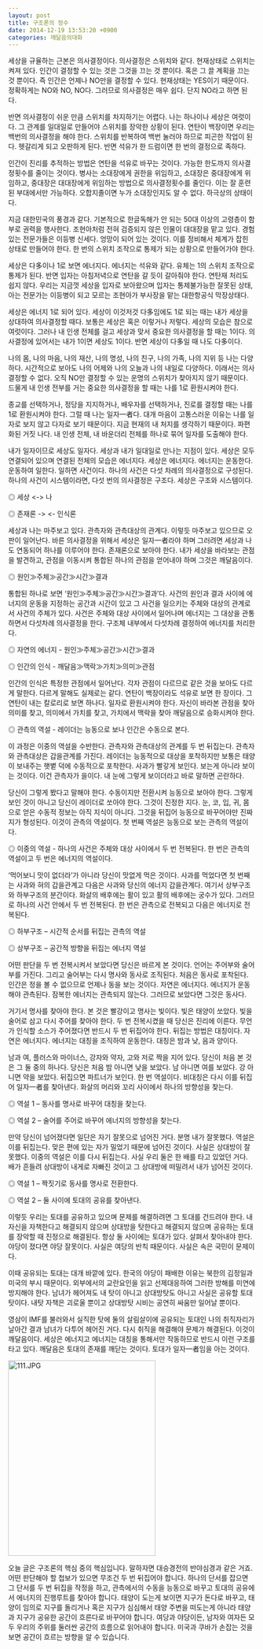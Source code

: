 ```yaml
---
layout: post
title: 구조론의 정수
date: 2014-12-19 13:53:20 +0900
categories: 깨달음의대화
---
```

세상을 규율하는 근본은 의사결정이다. 의사결정은 스위치와 같다. 현재상태로 스위치는 켜져 있다. 인간이 결정할 수 있는 것은 그것을 끄는 것 뿐이다. 혹은 그 끌 계획을 끄는 것 뿐이다. 즉 인간은 언제나 NO만을 결정할 수 있다. 현재상태는 YES이기 때문이다. 정확하게는 NO와 NO, NO다. 그러므로 의사결정은 매우 쉽다. 단지 NO라고 하면 된다. 

  


반면 의사결정이 쉬운 만큼 스위치를 차지하기는 어렵다. 나는 하나이나 세상은 여럿이다. 그 관계를 일대일로 만들어야 스위치를 장악한 상황이 된다. 연탄이 백장이면 우리는 백번의 의사결정을 해야 한다. 스위치를 반복하여 백번 눌러야 하므로 피곤한 작업이 된다. 헷갈리게 되고 오판하게 된다. 반면 석유가 한 드럼이면 한 번의 결정으로 족하다. 

  


인간이 진리를 추적하는 방법은 연탄을 석유로 바꾸는 것이다. 가능한 한도까지 의사결정횟수를 줄이는 것이다. 병사는 소대장에게 권한을 위임하고, 소대장은 중대장에게 위임하고, 중대장은 대대장에게 위임하는 방법으로 의사결정횟수를 줄인다. 이는 잘 훈련된 부대에서만 가능하다. 오합지졸이면 누가 소대장인지도 알 수 없다. 하극상의 상태이다.

  


지금 대한민국의 풍경과 같다. 기본적으로 한글독해가 안 되는 50대 이상의 고령층이 함부로 권력을 행사한다. 조현아처럼 전혀 검증되지 않은 인물이 대대장을 맡고 있다. 경험있는 전문가들은 이등병 신세다. 엉망이 되어 있는 것이다. 이를 정비해서 체계가 잡힌 상태로 만들어야 한다. 한 번의 스위치 조작으로 통제가 되는 상황으로 만들어가야 한다.

  


세상은 다多이나 1로 보면 에너지다. 에너지는 석유와 같다. 유체는 1의 스위치 조작으로 통제가 된다. 반면 입자는 아침저녁으로 연탄을 갈 듯이 갈아줘야 한다. 연탄재 처리도 쉽지 않다. 우리는 지금껏 세상을 입자로 보아왔으며 입자는 통제불가능한 잘못된 상태, 아는 전문가는 이등병이 되고 모르는 조현아가 부사장을 맡는 대한항공식 막장상태다. 

  


세상은 에너지 1로 되어 있다. 세상이 이것저것 다多임에도 1로 되는 때는 내가 세상을 상대하여 의사결정할 때다. 보통은 세상은 혹은 이렇거나 저렇다. 세상의 모습은 참으로 여럿이다. 그러나 내 인생 전체를 걸고 세상과 맞서 중요한 의사결정을 할 때는 1이다. 의사결정에 있어서는 내가 1이면 세상도 1이다. 반면 세상이 다多일 때 나도 다多이다. 

  


나의 몸, 나의 마음, 나의 재산, 나의 명성, 나의 친구, 나의 가족, 나의 지위 등 나는 다양하다. 시간적으로 보아도 나의 어제와 나의 오늘과 나의 내일로 다양하다. 이래서는 의사결정할 수 없다. 오직 NO만 결정할 수 있는 운명의 스위치가 찾아지지 않기 때문이다. 드물게 내 인생 전부를 거는 중요한 의사결정을 할 때는 나를 1로 환원시켜야 한다. 

  


종교를 선택하거나, 정당을 지지하거나, 배우자를 선택하거나, 진로를 결정할 때는 나를 1로 환원시켜야 한다. 그럴 때 나는 일자一者다. 대개 마음이 고통스러운 이유는 나를 일자로 보지 않고 다자로 보기 때문이다. 지금 현재의 내 처지를 생각하기 때문이다. 파편화된 거짓 나다. 내 인생 전체, 내 바운더리 전체를 하나로 묶어 일자를 도출해야 한다.

  


내가 일자이므로 세상도 일자다. 세상과 내가 일대일로 만나는 지점이 있다. 세상은 모두 연결되어 있으며 연결된 전체의 모습은 에너지다. 세상은 에너지다. 에너지는 운동한다. 운동하여 일한다. 일하면 사건이다. 하나의 사건은 다섯 차례의 의사결정으로 구성된다. 하나의 사건이 시스템이라면, 다섯 번의 의사결정은 구조다. 세상은 구조와 시스템이다. 

  


◎ 세상 <-> 나  
      
◎ 존재론 -> <- 인식론   


  


세상과 나는 마주보고 있다. 관측자와 관측대상의 관계다. 이렇듯 마주보고 있으므로 오판이 일어난다. 바른 의사결정을 위해서 세상은 일자一者라야 하며 그러려면 세상과 나도 연동되어 하나를 이루어야 한다. 존재론으로 보아야 한다. 내가 세상을 바라보는 관점을 발견하고, 관점을 이동시켜 통합된 하나의 관점을 얻어내야 하며 그것은 깨달음이다. 

  


◎ 원인≫주체≫공간≫시간≫결과 

  


통합된 하나로 보면 ‘원인≫주체≫공간≫시간≫결과’다. 사건의 원인과 결과 사이에 에너지의 운동을 지정하는 공간과 시간이 있고 그 사건을 일으키는 주체와 대상의 관계로서 사건의 주체가 있다. 사건은 주체와 대상 사이에서 일어나며 에너지는 그 대상을 관통하면서 다섯차례 의사결정을 한다. 구조체 내부에서 다섯차례 결정하여 에너지를 처리한다.

  


◎ 자연의 에너지 - 원인≫주체≫공간≫시간≫결과  
      
◎ 인간의 인식 - 깨달음≫맥락≫가치≫의미≫관점

  


인간의 인식은 특정한 관점에서 일어난다. 각자 관점이 다르므로 같은 것을 보아도 다르게 말한다. 다르게 말해도 실제로는 같다. 연탄이 백장이라도 석유로 보면 한 장이다. 그 연탄이 내는 칼로리로 보면 하나다. 일자로 환원시켜야 한다. 자신이 바라본 관점을 찾아 의미를 찾고, 의미에서 가치를 찾고, 가치에서 맥락을 찾아 깨달음으로 승화시켜야 한다. 

  


◎ 관측의 역설 - 레이더는 능동으로 보나 인간은 수동으로 본다. 

  


이 과정은 이중의 역설을 수반한다. 관측자와 관측대상의 관계를 두 번 뒤집는다. 관측자와 관측대상은 갑을관계를 가진다. 레이더는 능동적으로 대상을 포착하지만 보통은 태양이 보내주는 햇볕 덕에 수동적으로 포착한다. 사과가 빨갛게 보인다. 보는게 아니라 보이는 것이다. 이건 관측자가 을이다. 내 눈에 그렇게 보이더라고 바로 말하면 곤란하다. 

  


당신이 그렇게 봤다고 말해야 한다. 수동이지만 전환시켜 능동으로 보아야 한다. 그렇게 보인 것이 아니고 당신이 레이더로 쏘아야 한다. 그것이 진정한 지다. 눈, 코, 입, 귀, 몸으로 얻은 수동적 정보는 아직 지식이 아니다. 그것을 뒤집어 능동으로 바꾸어야만 진짜 지가 형성된다. 이것이 관측의 역설이다. 첫 번째 역설은 능동으로 보는 관측의 역설이다.

  


◎ 이중의 역설 - 하나의 사건은 주체와 대상 사이에서 두 번 전복된다. 한 번은 관측의 역설이고 두 번은 에너지의 역설이다. 

  


‘먹어보니 맛이 없더라’가 아니라 당신이 맛없게 먹은 것이다. 사과를 먹었다면 첫 번째는 사과와 혀의 갑을관계고 다음은 사과와 당신의 에너지 갑을관계다. 여기서 상부구조와 하부구조의 분간이다. 화살의 배후에는 활이 있고 활의 배후에는 궁수가 있다. 그러므로 하나의 사건 안에서 두 번 전복된다. 한 번은 관측으로 전복되고 다음은 에너지로 전복된다.

  


◎ 하부구조 – 시간적 순서를 뒤집는 관측의 역설  
      
◎ 상부구조 – 공간적 방향을 뒤집는 에너지 역설

  


어떤 판단을 두 번 전복시켜서 보았다면 당신은 바르게 본 것이다. 언어는 주어부와 술어부를 가진다. 그리고 술어부는 다시 명사와 동사로 조직된다. 처음은 동사로 포착된다. 인간은 정을 볼 수 없으므로 언제나 동을 보는 것이다. 자연은 에너지다. 에너지가 운동해야 관측된다. 잠복한 에너지는 관측되지 않는다. 그러므로 보았다면 그것은 동사다. 

  


거기서 명사를 찾아야 한다. 본 것은 빨강이고 명사는 빛이다. 빛은 태양이 쏘았다. 빛을 술어로 삼고 다시 주어를 찾아야 한다. 두 번 전복시켰을 때 당신은 진리에 이른다. 무언가 인식할 소스가 주어졌다면 반드시 두 번 뒤집어야 한다. 뒤집는 방법은 대칭이다. 자연은 에너지다. 에너지는 대칭을 조직하여 운동한다. 대칭은 밤과 낮, 음과 양이다. 

  


남과 여, 플러스와 마이너스, 강자와 약자, 고와 저로 짝을 지어 있다. 당신이 처음 본 것은 그 둘 중의 하나다. 당신은 처음 밤 아니면 낮을 보았다. 남 아니면 여를 보았다. 강 아니면 약을 보았다. 뒤집으면 파트너가 보인다. 한 번 역설이다. 비대칭은 다시 이를 뒤집어 일자一者를 찾아낸다. 화살의 머리와 꼬리 사이에서 하나의 방향성을 찾는다. 

  


◎ 역설 1 – 동사를 명사로 바꾸어 대칭을 찾는다.  
      
◎ 역설 2 – 술어를 주어로 바꾸어 에너지의 방향성을 찾는다. 

  


만약 당신이 넘어졌다면 일단은 자기 잘못으로 넘어진 거다. 분명 내가 잘못했다. 역설은 이를 뒤집는다. 맞은 편에 있는 자가 밀었기 때문에 넘어진 것이다. 사실은 상대방이 잘못했다. 이중의 역설은 이를 다시 뒤집는다. 사실 우리 둘은 한 배를 타고 있었던 거다. 배가 흔들려 상대방이 내게로 자빠진 것이고 그 상대방에 떠밀려서 내가 넘어진 것이다. 

  


  
      
◎ 역설 1 – 짝짓기로 동사를 명사로 전환한다.

◎ 역설 2 – 둘 사이에 토대의 공유를 찾아낸다. 

  


이렇듯 우리는 토대를 공유하고 있으며 문제를 해결하려면 그 토대를 건드려야 한다. 내 자신을 자책한다고 해결되지 않으며 상대방을 탓한다고 해결되지 않으며 공유하는 토대를 장악할 때 진정으로 해결된다. 항상 둘 사이에는 토대가 있다. 살펴서 찾아내야 한다. 야당이 졌다면 야당 잘못이다. 사실은 여당의 반칙 때문이다. 사실은 속은 국민이 문제이다. 

  


이때 공유되는 토대는 대개 바깥에 있다. 한국의 야당이 패배한 이유는 북한의 김정일과 미국의 부시 때문이다. 외부에서의 교란요인을 읽고 선제대응하여 그러한 방해를 미연에 방지해야 한다. 남녀가 헤어져도 내 탓이 아니고 상대방탓도 아니고 사실은 공유할 토대 탓이다. 내탓 자책은 괴로울 뿐이고 상대방탓 시비는 공연히 싸움만 일어날 뿐이다. 

  


영삼이 IMF를 불러와서 실직한 탓에 둘의 살림살이에 공유되는 토대인 나의 취직자리가 날아간 결과 남녀가 다투어 헤어진 거다. 다시 취직을 해결해야 문제가 해결된다. 이것이 깨달음이다. 세상은 에너지고 에너지는 대칭을 통해서만 작동하므로 반드시 이런 구조를 타고 있다. 깨달음은 토대의 존재를 깨닫는 것이다. 토대가 일자一者임을 아는 것이다. 

  



 <img src="assets/attach/images/198/609/547/111.JPG" alt="111.JPG" width="300" height="397" /> 

  


오늘 글은 구조론의 핵심 중의 핵심입니다. 말하자면 대승경전의 반야심경과 같은 거죠. 어떤 판단해야 할 첩보가 있으면 무조건 두 번 뒤집어야 합니다. 하나의 단서를 잡으면 그 단서를 두 번 뒤집을 작정을 하고, 관측에서의 수동을 능동으로 바꾸고 토대의 공유에서 에너지의 진행루트를 찾아야 합니다. 태양이 도는게 보이면 지구가 돈다로 바꾸고, 태양이 임의로 지구를 돌리거나 혹은 지구가 심심해서 태양 주변을 떠도는게 아니라 태양과 지구가 공유한 공간이 흐른다로 바꾸어야 합니다. 여당과 야당이든, 남자와 여자든 모두 우리의 주위를 둘러싼 공간의 흐름으로 읽어내야 합니다. 미국과 쿠바가 손잡는 것을 보면 공간이 흐르는 방향을 알 수 있습니다.
